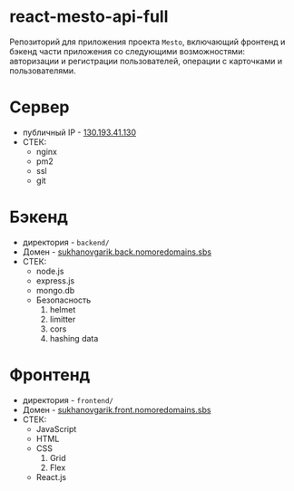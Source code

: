 # react-mesto-api-full

Репозиторий для приложения проекта `Mesto`, включающий фронтенд и бэкенд части приложения со следующими возможностями: авторизации и регистрации пользователей, операции с карточками и пользователями.

# Сервер
* публичный IP - [130.193.41.130](http://130.193.41.130)
* СТЕК:
  - nginx
  - pm2
  - ssl
  - git

# Бэкенд
* директория - `backend/`
* Домен - [sukhanovgarik.back.nomoredomains.sbs](https://sukhanovgarik.back.nomoredomains.sbs)
* СТЕК:
  - node.js
  - express.js
  - mongo.db
  - Безопасность
    1. helmet
    2. limitter
    3. cors
    4. hashing data
    

# Фронтенд
* директория - `frontend/`
* Домен - [sukhanovgarik.front.nomoredomains.sbs](https://sukhanovgarik.front.nomoredomains.sbs)
* СТЕК:
  - JavaScript
  - HTML
  - CSS
    1. Grid
    2. Flex
  - React.js

